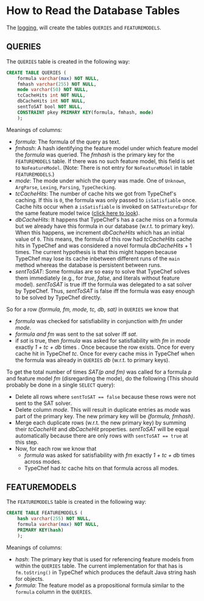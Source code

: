 # How to Read the Database Tables

The [logging](HowToRunVSATLogging.md), will create the tables `QUERIES` and `FEATUREMODELS`.

## QUERIES

The `QUERIES` table is created in the following way:
```sql
CREATE TABLE QUERIES (
    formula varchar(max) NOT NULL,
    fmhash varchar(255) NOT NULL,
    mode varchar(50) NOT NULL,
    tcCacheHits int NOT NULL,
    dbCacheHits int NOT NULL,
    sentToSAT bool NOT NULL,
    CONSTRAINT pkey PRIMARY KEY(formula, fmhash, mode)
    );
```
Meanings of columns:
- _formula_: The formula of the query as text.
- _fmhash_: A hash identifying the feature model under which feature model the _formula_ was queried.
The _fmhash_ is the primary key for the `FEATUREMODELS` table.
If there was no such feature model, this field is set to `NoFeatureModel`.
(Note: There is not entry for `NoFeatureModel` in table `FEATUREMODELS`.)
- _mode_: The mode under which the query was made.
One of `Unknown`, `ArgParse`, `Lexing`, `Parsing`, `TypeChecking`.
- _tcCacheHits_: The number of cache hits we got from TypeChef's caching.
If this is `0`, the formula was only passed to `isSatisfiable` once.
Cache hits occur when a `isSatisfiable` is invoked on `SATFeatureExpr` for the same feature model twice ([click here to look](https://github.com/doyougnu/TypeChef/blob/827ec8789436bbcde970383c40d2754541b787da/FeatureExprLib/src/main/scala/de/fosd/typechef/featureexpr/sat/SATFeatureExpr.scala#L160)).
- _dbCacheHits_: It happens that TypeChef's has a cache miss on a formula but we already have this formula in our database (w.r.t. to primary key).
When this happens, we increment _dbCacheHits_ which has an initial value of `0`.
This means, the formula of this row had _tcCacheHits_ cache hits in TypeChef and was considered a novel formula _dbCacheHits_ + 1 times.
The current hypothesis is that this might happen because TypeChef may lose its cache inbetween different runs of the `main` method whereas the database is persistent between runs.
- _sentToSAT_: Some formulas are so easy to solve that TypeChef solves them immediately (e.g., for _true_, _false_, and literals without feature model).
_sentToSAT_ is true iff the formula was delegated to a sat solver by TypeChef.
Thus, _sentToSAT_ is false iff the formula was easy enough to be solved by TypeChef directly.

So for a row _(formula, fm, mode, tc, db, sat)_ in `QUERIES` we know that
- _formula_ was checked for satisfiability in conjunction with _fm_ under _mode_.
- _formula and fm_ was sent to the sat solver iff _sat_.
- if _sat_ is true, then _formula_ was asked for satisfiability with _fm_ in _mode_ exactly _1 + tc + db_ times .
  Once because the row exists.
  Once for every cache hit in TypeChef _tc_.
  Once for every cache miss in TypeChef when the formula was already in `QUERIES` _db_ (w.r.t. to primary keys).

To get the total number of times _SAT(p and fm)_ was called for a formula _p_ and feature model _fm_ (disregarding the mode), do the following (This should probably be done in a single `SELECT` query):
- Delete all rows where `sentToSAT == false` because these rows were not sent to the SAT solver.
- Delete column _mode_.
  This will result in duplicate entries as _mode_ was part of the primary key.
  The new primary key will be  _(formula, fmhash)_.
- Merge each duplicate rows (w.r.t. the new primary key) by summing their _tcCacheHit_ and _dbCacheHit_ properties.
  _sentToSAT_ will be equal automatically because there are only rows with `sentToSAT == true` at this step.
- Now, for each row we know that
  - _formula_ was asked for satisfiability with _fm_ exactly _1 + tc + db_ times across modes.
  - TypeChef had _tc_ cache hits on that formula across all modes.


## FEATUREMODELS

The `FEATUREMODELS` table is created in the following way:
```sql
CREATE TABLE FEATUREMODELS (
    hash varchar(255) NOT NULL,
    formula varchar(max) NOT NULL,
    PRIMARY KEY(hash)
    );
```
Meanings of columns:
- _hash_: The primary key that is used for referencing feature models from within the `QUERIES` table.
The current implementation for that has is `fm.toString()` in TypeChef which produces the default Java string hash for objects.
- _formula_: The feature model as a propositional formula similar to the `formula` column in the `QUERIES`.